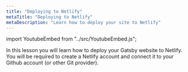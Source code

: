 ```yaml
---
title: "Deploying to Netlify"
metaTitle: "Deploying to Netlify"
metaDescription: "Learn how to deploy your site to Netlify"
---
```


import YoutubeEmbed from "../src/YoutubeEmbed.js";

In this lesson you will learn how to deploy your Gatsby website to Netlify.
You will be required to create a Netlify account and connect it to your Github
account (or other Git provider).

<YoutubeEmbed link="https://www.youtube.com/embed/D9-Borq9a4U" />
